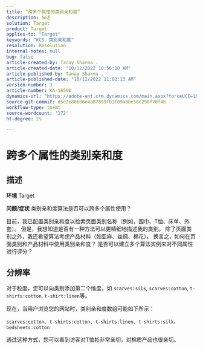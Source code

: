 ```yaml
---
title: “跨多个属性的类别亲和度”
description: 描述
solution: Target
product: Target
applies-to: "Target"
keywords: "KCS，类别亲和度"
resolution: Resolution
internal-notes: null
bug: false
article-created-by: Tanay Sharma .
article-created-date: "10/12/2022 10:56:10 AM"
article-published-by: Tanay Sharma .
article-published-date: "10/12/2022 11:02:13 AM"
version-number: 3
article-number: KA-16590
dynamics-url: "https://adobe-ent.crm.dynamics.com/main.aspx?forceUCI=1&pagetype=entityrecord&etn=knowledgearticle&id=3df49f79-1c4a-ed11-bba2-0022480868ff"
source-git-commit: d5c2e886d6e4a87899fb1f09a8be56c290f70f4b
workflow-type: tm+mt
source-wordcount: '172'
ht-degree: 2%

---
```


# 跨多个属性的类别亲和度

## 描述

<b>环境</b>
Target


<b>问题/症状</b>
类别亲和度算法是否可以跨多个属性使用？

目前，我已配置类别亲和度以检索页面类别名称（例如，围巾、T恤、床单、外套）。 但是，我想知道是否有一种方法可以更精细地描述我的类别。 除了页面类别之外，我还希望算法考虑产品材料（如亚麻、丝绸、棉花）。 换言之，如何在页面类别和产品材料中使用类别亲和度？ 是否可以建立多个算法实例来对不同属性进行评分？


## 分辨率


对于粒度，您可以向类别添加第二个维度，如 `scarves:silk`, `scarves:cotton`, `t-shirts:cotton`, `t-shirt:linen`等。

现在，当用户浏览您的网站时，类别亲和度数组可能如下所示：

`scarves:cotton`、`t-shirts:cotton`、`t-shirts:linen`、`t-shirts:silk`、`bedsheets:cotton`

通过这种方式，您可以看到访客对T恤衫非常亲切，对棉质产品也很亲切。
